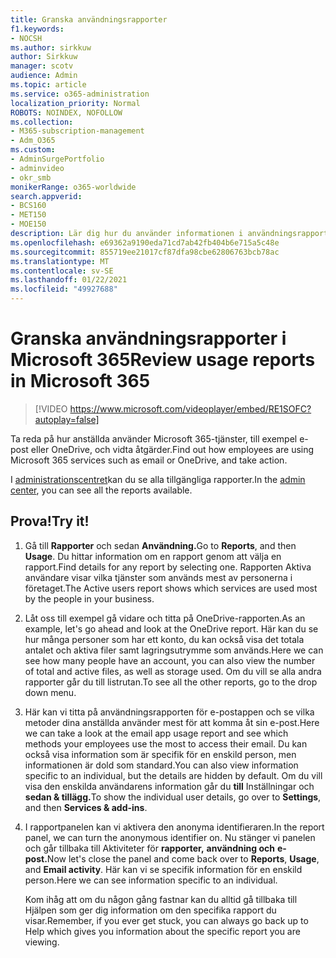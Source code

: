```yaml
---
title: Granska användningsrapporter
f1.keywords:
- NOCSH
ms.author: sirkkuw
author: Sirkkuw
manager: scotv
audience: Admin
ms.topic: article
ms.service: o365-administration
localization_priority: Normal
ROBOTS: NOINDEX, NOFOLLOW
ms.collection:
- M365-subscription-management
- Adm_O365
ms.custom:
- AdminSurgePortfolio
- adminvideo
- okr_smb
monikerRange: o365-worldwide
search.appverid:
- BCS160
- MET150
- MOE150
description: Lär dig hur du använder informationen i användningsrapporterna.
ms.openlocfilehash: e69362a9190eda71cd7ab42fb404b6e715a5c48e
ms.sourcegitcommit: 855719ee21017cf87dfa98cbe62806763bcb78ac
ms.translationtype: MT
ms.contentlocale: sv-SE
ms.lasthandoff: 01/22/2021
ms.locfileid: "49927688"
---
```

# <a name="review-usage-reports-in-microsoft-365"></a><span data-ttu-id="02cbe-103">Granska användningsrapporter i Microsoft 365</span><span class="sxs-lookup"><span data-stu-id="02cbe-103">Review usage reports in Microsoft 365</span></span>

> [!VIDEO https://www.microsoft.com/videoplayer/embed/RE1SOFC?autoplay=false]

<span data-ttu-id="02cbe-104">Ta reda på hur anställda använder Microsoft 365-tjänster, till exempel e-post eller OneDrive, och vidta åtgärder.</span><span class="sxs-lookup"><span data-stu-id="02cbe-104">Find out how employees are using Microsoft 365 services such as email or OneDrive, and take action.</span></span>

<span data-ttu-id="02cbe-105">I [administrationscentret](https://admin.microsoft.com)kan du se alla tillgängliga rapporter.</span><span class="sxs-lookup"><span data-stu-id="02cbe-105">In the [admin center](https://admin.microsoft.com), you can see all the reports available.</span></span>

## <a name="try-it"></a><span data-ttu-id="02cbe-106">Prova!</span><span class="sxs-lookup"><span data-stu-id="02cbe-106">Try it!</span></span>

1. <span data-ttu-id="02cbe-107">Gå till **Rapporter** och sedan **Användning.**</span><span class="sxs-lookup"><span data-stu-id="02cbe-107">Go to **Reports**, and then **Usage**.</span></span> <span data-ttu-id="02cbe-108">Du hittar information om en rapport genom att välja en rapport.</span><span class="sxs-lookup"><span data-stu-id="02cbe-108">Find details for any report by selecting one.</span></span> <span data-ttu-id="02cbe-109">Rapporten Aktiva användare visar vilka tjänster som används mest av personerna i företaget.</span><span class="sxs-lookup"><span data-stu-id="02cbe-109">The Active users report shows which services are used most by the people in your business.</span></span>
1. <span data-ttu-id="02cbe-110">Låt oss till exempel gå vidare och titta på OneDrive-rapporten.</span><span class="sxs-lookup"><span data-stu-id="02cbe-110">As an example, let's go ahead and look at the OneDrive report.</span></span> <span data-ttu-id="02cbe-111">Här kan du se hur många personer som har ett konto, du kan också visa det totala antalet och aktiva filer samt lagringsutrymme som används.</span><span class="sxs-lookup"><span data-stu-id="02cbe-111">Here we can see how many people have an account, you can also view the number of total and active files, as well as storage used.</span></span> <span data-ttu-id="02cbe-112">Om du vill se alla andra rapporter går du till listrutan.</span><span class="sxs-lookup"><span data-stu-id="02cbe-112">To see all the other reports, go to the drop down menu.</span></span>
1. <span data-ttu-id="02cbe-113">Här kan vi titta på användningsrapporten för e-postappen och se vilka metoder dina anställda använder mest för att komma åt sin e-post.</span><span class="sxs-lookup"><span data-stu-id="02cbe-113">Here we can take a look at the email app usage report and see which methods your employees use the most to access their email.</span></span> <span data-ttu-id="02cbe-114">Du kan också visa information som är specifik för en enskild person, men informationen är dold som standard.</span><span class="sxs-lookup"><span data-stu-id="02cbe-114">You can also view information specific to an individual, but the details are hidden by default.</span></span> <span data-ttu-id="02cbe-115">Om du vill visa den enskilda användarens information går du **till** Inställningar och **sedan & tillägg.**</span><span class="sxs-lookup"><span data-stu-id="02cbe-115">To show the individual user details, go over to **Settings**, and then **Services & add-ins**.</span></span>
1. <span data-ttu-id="02cbe-116">I rapportpanelen kan vi aktivera den anonyma identifieraren.</span><span class="sxs-lookup"><span data-stu-id="02cbe-116">In the report panel, we can turn the anonymous identifier on.</span></span> <span data-ttu-id="02cbe-117">Nu stänger vi panelen och går tillbaka till Aktiviteter för **rapporter,** **användning och** **e-post.**</span><span class="sxs-lookup"><span data-stu-id="02cbe-117">Now let's close the panel and come back over to **Reports**, **Usage**, and **Email activity**.</span></span> <span data-ttu-id="02cbe-118">Här kan vi se specifik information för en enskild person.</span><span class="sxs-lookup"><span data-stu-id="02cbe-118">Here we can see information specific to an individual.</span></span>

    <span data-ttu-id="02cbe-119">Kom ihåg att om du någon gång fastnar kan du alltid gå tillbaka till Hjälpen som ger dig information om den specifika rapport du visar.</span><span class="sxs-lookup"><span data-stu-id="02cbe-119">Remember, if you ever get stuck, you can always go back up to Help which gives you information about the specific report you are viewing.</span></span>